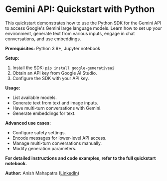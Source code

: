 # Gemini API: Quickstart with Python

This quickstart demonstrates how to use the Python SDK for the Gemini API to access Google's Gemini large language models. Learn how to set up your environment, generate text from various inputs, engage in chat conversations, and use embeddings.

**Prerequisites:** Python 3.9+, Jupyter notebook

**Setup:**

1. Install the SDK: `pip install google-generativeai`
2. Obtain an API key from Google AI Studio.
3. Configure the SDK with your API key.

**Usage:**

* List available models.
* Generate text from text and image inputs.
* Have multi-turn conversations with Gemini.
* Generate embeddings for text.

**Advanced use cases:**

* Configure safety settings.
* Encode messages for lower-level API access.
* Manage multi-turn conversations manually.
* Modify generation parameters.

**For detailed instructions and code examples, refer to the full quickstart notebook.**

**Author:** Anish Mahapatra ([LinkedIn](https://www.linkedin.com/in/anishmahapatra/))